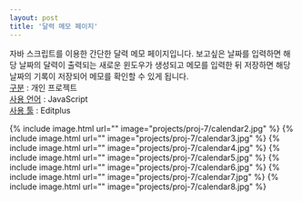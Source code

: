 ```yaml
---
layout: post
title: '달력 메모 페이지'
---
```


자바 스크립트를 이용한 간단한 달력 메모 페이지입니다. 보고싶은 날짜를 입력하면 해당 날짜의 달력이 출력되는 새로운 윈도우가 생성되고 메모를 입력한 뒤 저장하면 해당 날짜의 기록이 저장되어 메모를 확인할 수 있게 됩니다.  
[구분]() : 개인 프로젝트  
[사용 언어]() : JavaScript  
[사용 툴]() : Editplus

{% include image.html url="" image="projects/proj-7/calendar2.jpg" %}
{% include image.html url="" image="projects/proj-7/calendar3.jpg" %}
{% include image.html url="" image="projects/proj-7/calendar4.jpg" %}
{% include image.html url="" image="projects/proj-7/calendar5.jpg" %}
{% include image.html url="" image="projects/proj-7/calendar6.jpg" %}
{% include image.html url="" image="projects/proj-7/calendar7.jpg" %}
{% include image.html url="" image="projects/proj-7/calendar8.jpg" %}